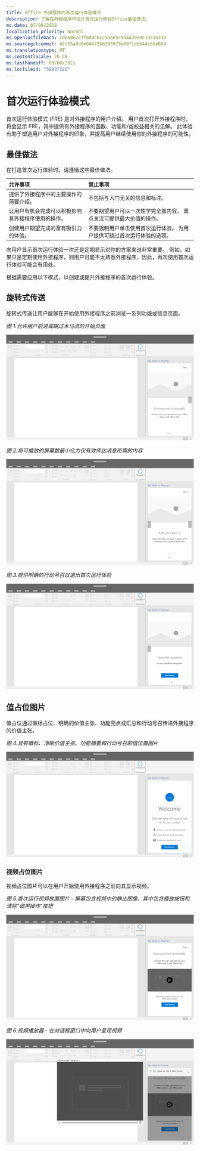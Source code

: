 ```yaml
---
title: Office 外接程序的首次运行体验模式
description: 了解在外接程序中设计首次运行体验Office最佳做法。
ms.date: 07/08/2018
localization_priority: Normal
ms.openlocfilehash: cd268e227f6d4c6cc5aae5c954a39e0c19315330
ms.sourcegitcommit: 42c55a8d8e0447258393979a09f1ddb44c6be884
ms.translationtype: MT
ms.contentlocale: zh-CN
ms.lasthandoff: 09/08/2021
ms.locfileid: "58937226"
---
```

# <a name="first-run-experience-patterns"></a>首次运行体验模式

首次运行体验模式 (FRE) 是对外接程序的用户介绍。 用户首次打开外接程序时，将会显示 FRE，其中提供有外接程序的函数、功能和/或权益相关的见解。 此体验有助于塑造用户对外接程序的印象，并提高用户继续使用你的外接程序的可能性。

## <a name="best-practices"></a>最佳做法

在打造首次运行体验时，请遵循这些最佳做法。

|允许事项|禁止事项|
|:------|:------|
|提供了外接程序中的主要操作的简要介绍。 | 不包括与入门无关的信息和标注。
|让用户有机会完成可以积极影响其外接程序使用的操作。 | 不要期望用户可以一次性学完全部内容。 重点关注可提供最大价值的操作。
|创建用户期望完成的富有吸引力的体验。 | 不要强制用户单击使用首次运行体验。 为用户提供可绕过首次运行体验的选项。 |

向用户显示首次运行体验一次还是定期显示对你的方案来说非常重要。 例如，如果只是定期使用外接程序，则用户可能不太熟悉外接程序，因此，再次使用首次运行体验可能会有用处。

根据需要应用以下模式，以创建或提升外接程序的首次运行体验。

## <a name="carousel"></a>旋转式传送

旋转式传送让用户能够在开始使用外接程序之前浏览一系列功能或信息页面。

*图 1.允许用户前进或跳过木马流的开始页面*

![插图显示桌面应用程序任务窗格首次运行体验中的Office 1。 本示例中，任务窗格的右上方包含"跳过"操作。](../images/add-in-FRE-step-1.png)

*图 2.将可播放的屏幕数最小化为仅有效传达消息所需的内容*

![插图显示桌面应用程序任务窗格首次运行体验中的Office 2。 本示例中，任务窗格中有 3 个可播放的屏幕。](../images/add-in-FRE-step-2.png)

*图 3.提供明确的行动号召以退出首次运行体验*

![插图显示桌面应用程序任务窗格首次运行体验中的Office 3。 本示例中，任务窗格的第三个（即最后一个）屏幕显示一个开始按钮。](../images/add-in-FRE-step-3.png)

## <a name="value-placemat"></a>值占位图片

值占位通过徽标占位、明确的价值主张、功能亮点或汇总和行动号召传递外接程序的价值主张。

*图 4.具有徽标、清晰价值主张、功能摘要和行动号召的值位置图片*

![插图显示桌面应用程序任务窗格首次运行体验Office位置图。 本示例中，任务窗格显示加载项徽标、加载项说明和开始按钮。](../images/add-in-FRE-value.png)

### <a name="video-placemat"></a>视频占位图片

视频占位图片可以在用户开始使用外接程序之前向其显示视频。

*图 5.首次运行视频放置图片 - 屏幕包含视频中的静止图像，其中包含播放按钮和清除"调用操作"按钮*

![插图显示桌面应用程序任务窗格首次运行体验中的Office图片。](../images/add-in-FRE-video.png)

*图 6.视频播放器 - 在对话框窗口中向用户呈现视频*

![插图显示对话框窗口中的视频，其中Office桌面应用程序和外接程序任务窗格在后台显示。](../images/add-in-FRE-video-dialog.png)
